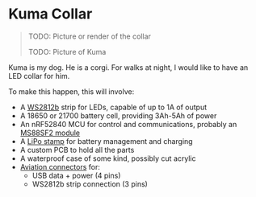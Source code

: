 # Kuma Collar

> TODO: Picture or render of the collar
>
> TODO: Picture of Kuma

Kuma is my dog. He is a corgi. For walks at night, I would like to have an LED collar for him.

To make this happen, this will involve:

* A [WS2812b] strip for LEDs, capable of up to 1A of output
* A 18650 or 21700 battery cell, providing 3Ah-5Ah of power
* An nRF52840 MCU for control and communications, probably an [MS88SF2 module]
* A [LiPo stamp] for battery management and charging
* A custom PCB to hold all the parts
* A waterproof case of some kind, possibly cut acrylic
* [Aviation connectors] for:
    * USB data + power (4 pins)
    * WS2812b strip connection (3 pins)

[WS2812b]: ./../parts/leds/smart-leds.md
[LiPo stamp]: ./lipo-stamp.md
[Aviation connectors]: ./../parts/connectors/aviation.md
[MS88SF2 module]: ./../parts/modules/ms88sf2.md
